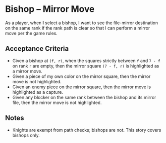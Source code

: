 # Bishop – Mirror Move

As a player, when I select a bishop, I want to see the file-mirror destination on the same rank if the rank path is clear so that I can perform a mirror move per the game rules.

## Acceptance Criteria
- Given a bishop at `(f, r)`, when the squares strictly between `f` and `7 - f` on rank `r` are empty, then the mirror square `(7 - f, r)` is highlighted as a mirror move.
- Given a piece of my own color on the mirror square, then the mirror move is not highlighted.
- Given an enemy piece on the mirror square, then the mirror move is highlighted as a capture.
- Given any blocker on the same rank between the bishop and its mirror file, then the mirror move is not highlighted.

## Notes
- Knights are exempt from path checks; bishops are not. This story covers bishops only.
